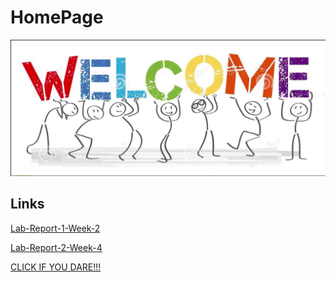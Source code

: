 # HomePage

![Image](wbghl1.png)

## Links
[Lab-Report-1-Week-2](https://jrhowell123.github.io/cse15l-lab-reports/lab-report-1-week-2.html)

[Lab-Report-2-Week-4](https://jrhowell123.github.io/cse15l-lab-reports/lab-report-1-week-2.html)

[CLICK IF YOU DARE!!!](https://www.youtube.com/watch?v=JXWcMiG9ROQ)